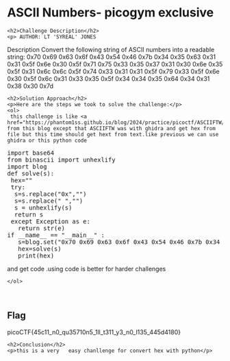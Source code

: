 <title>ASCII Numbers- picogym exclusive</title>

<!DOCTYPE html>
<html>
 
<body>
    <h1>ASCII Numbers- picogym exclusive</h1>

    <h2>Challenge Description</h2>
    <p> AUTHOR: LT 'SYREAL' JONES

Description
Convert the following string of ASCII numbers into a readable string:
0x70 0x69 0x63 0x6f 0x43 0x54 0x46 0x7b 0x34 0x35 0x63 0x31 0x31 0x5f 0x6e 0x30 0x5f 0x71 0x75 0x33 0x35 0x37 0x31 0x30 0x6e 0x35 0x5f 0x31 0x6c 0x6c 0x5f 0x74 0x33 0x31 0x31 0x5f 0x79 0x33 0x5f 0x6e 0x30 0x5f 0x6c 0x31 0x33 0x35 0x5f 0x34 0x34 0x35 0x64 0x34 0x31 0x38 0x30 0x7d
</p>

    <h2>Solution Approach</h2>
    <p>Here are the steps we took to solve the challenge:</p>
    <ol>
     this challenge is like <a href="https://phantom1ss.github.io/blog/2024/practice/picoctf/ASCIIFTW/writeup1.md">ASCIIFTW</a> from this blog except that ASCIIFTW was with ghidra and get hex from file but this time should get hext from text.like previous we can use ghidra or this python code
<pre>
import base64
from binascii import unhexlify
import blog
def solve(s):
 hex=""
 try:
  s=s.replace("0x","")
  s=s.replace(" ","")       
  s = unhexlify(s)
  return s
 except Exception as e:
   return str(e)
if __name__ == "__main__" :
   s=blog.set("0x70 0x69 0x63 0x6f 0x43 0x54 0x46 0x7b 0x34 0x35 0x63 0x31 0x31 0x5f 0x6e 0x30 0x5f 0x71 0x75 0x33 0x35 0x37 0x31 0x30 0x6e 0x35 0x5f 0x31 0x6c 0x6c 0x5f 0x74 0x33 0x31 0x31 0x5f 0x79 0x33 0x5f 0x6e 0x30 0x5f 0x6c 0x31 0x33 0x35 0x5f 0x34 0x34 0x35 0x64 0x34 0x31 0x38 0x30 0x7d",1)
   hex=solve(s)
   print(hex)
</pre>
and get code .using code is better for harder challenges
       
    
    </ol>
<br>
    <h2>Flag</h2>
    <p class="flag">picoCTF{45c11_n0_qu35710n5_1ll_t311_y3_n0_l135_445d4180}
</p>

    <h2>Conclusion</h2>
    <p>this is a very   easy chanllenge for convert hex with python</p>
</body>
</html>


